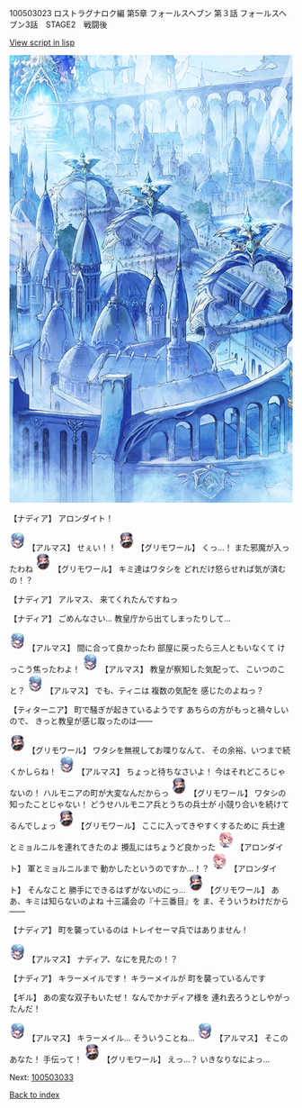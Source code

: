 100503023 ロストラグナロク編 第5章 フォールスヘブン 第３話 フォールスヘブン3話　STAGE2　戦闘後

[View script in lisp](../scripts/100503023.txt)

![400_angel_town_daytime.png](../images/backgrounds/400_angel_town_daytime.png)

【ナディア】
アロンダイト！

<img src="../images/units/3103811.png" alt="3103811.png" height="34"/>
【アルマス】
せぇい！！

<img src="../images/units/3501711.png" alt="3501711.png" height="34"/>
【グリモワール】
くっ…！
また邪魔が入ったわね

<img src="../images/units/3501711.png" alt="3501711.png" height="34"/>
【グリモワール】
キミ達はワタシを
どれだけ怒らせれば気が済むの！？

【ナディア】
アルマス、
来てくれたんですねっ

【ナディア】
ごめんなさい…
教皇庁から出てしまったりして…

<img src="../images/units/3103811.png" alt="3103811.png" height="34"/>
【アルマス】
間に合って良かったわ
部屋に戻ったら三人ともいなくて
けっこう焦ったわよ！

<img src="../images/units/3103811.png" alt="3103811.png" height="34"/>
【アルマス】
教皇が察知した気配って、
こいつのこと？

<img src="../images/units/3103811.png" alt="3103811.png" height="34"/>
【アルマス】
でも、ティニは
複数の気配を
感じたのよねっ？

【ティターニア】
町で騒ぎが起きているようです
あちらの方がもっと禍々しいので、
きっと教皇が感じ取ったのは――

<img src="../images/units/3501711.png" alt="3501711.png" height="34"/>
【グリモワール】
ワタシを無視してお喋りなんて、
その余裕、いつまで続くかしらね！

<img src="../images/units/3103811.png" alt="3103811.png" height="34"/>
【アルマス】
ちょっと待ちなさいよ！
今はそれどころじゃないの！
ハルモニアの町が大変なんだからっ

<img src="../images/units/3501711.png" alt="3501711.png" height="34"/>
【グリモワール】
ワタシの知ったことじゃない！
どうせハルモニア兵とうちの兵士が
小競り合いを続けてるんでしょっ

<img src="../images/units/3501711.png" alt="3501711.png" height="34"/>
【グリモワール】
ここに入ってきやすくするために
兵士達とミョルニルを連れてきたのよ
攪乱にはちょうど良かった

<img src="../images/units/3100711.png" alt="3100711.png" height="34"/>
【アロンダイト】
軍とミョルニルまで
動かしたというのですか…！？

<img src="../images/units/3100711.png" alt="3100711.png" height="34"/>
【アロンダイト】
そんなこと
勝手にできるはずがないのにっ…

<img src="../images/units/3501711.png" alt="3501711.png" height="34"/>
【グリモワール】
ああ、キミは知らないのよね
十三議会の『十三番目』を
ま、そういうわけだから――

【ナディア】
町を襲っているのは
トレイセーマ兵ではありません！

<img src="../images/units/3103811.png" alt="3103811.png" height="34"/>
【アルマス】
ナディア、なにを見たの！？

【ナディア】
キラーメイルです！
キラーメイルが
町を襲っているんです

【ギル】
あの変な双子もいたぜ！
なんでかナディア様を
連れ去ろうとしやがったんだ！

<img src="../images/units/3103811.png" alt="3103811.png" height="34"/>
【アルマス】
キラーメイル…
そういうことね…

<img src="../images/units/3103811.png" alt="3103811.png" height="34"/>
【アルマス】
そこのあなた！
手伝って！

<img src="../images/units/3501711.png" alt="3501711.png" height="34"/>
【グリモワール】
えっ…？
いきなりなによっ…

Next: [100503033](100503033.md)

[Back to index](index.md)
